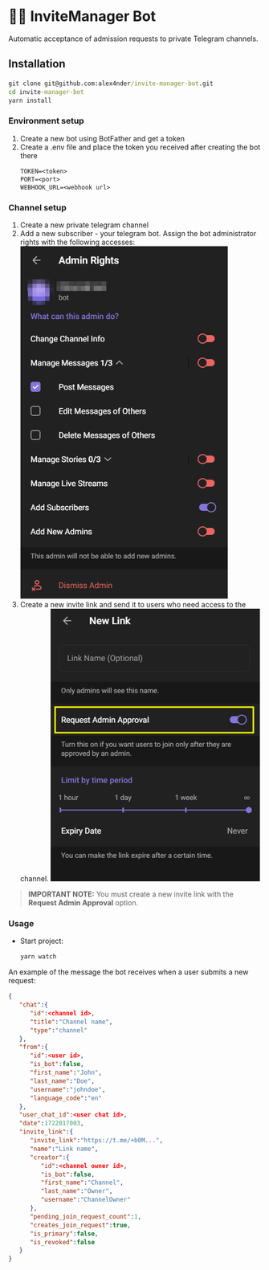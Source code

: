 # 🧑‍💻 InviteManager Bot

Automatic acceptance of admission requests to private Telegram channels.

## Installation
```cmd
git clone git@github.com:alex4nder/invite-manager-bot.git
cd invite-manager-bot
yarn install
```


### Environment setup
1. Create a new bot using BotFather and get a token
2. Create a .env file and place the token you received after creating the bot there
    ```
    TOKEN=<token>
    PORT=<port>
    WEBHOOK_URL=<webhook url>
    ```

### Channel setup
1. Create a new private telegram channel
2. Add a new subscriber - your telegram bot. Assign the bot administrator rights with the following accesses:
![alt text](img/image.png)
3. Create a new invite link and send it to users who need access to the channel.
![alt text](img/image-1.png)
> **IMPORTANT NOTE:** You must create a new invite link with the **Request Admin Approval** option.

### Usage

- Start project:
   ```cmd
   yarn watch
   ```

An example of the message the bot receives when a user submits a new request:
```JSON
{
   "chat":{
      "id":<channel id>,
      "title":"Channel name",
      "type":"channel"
   },
   "from":{
      "id":<user id>,
      "is_bot":false,
      "first_name":"John",
      "last_name":"Doe",
      "username":"johndoe",
      "language_code":"en"
   },
   "user_chat_id":<user chat id>,
   "date":1722017003,
   "invite_link":{
      "invite_link":"https://t.me/+b0M...",
      "name":"Link name",
      "creator":{
         "id":<channel owner id>,
         "is_bot":false,
         "first_name":"Channel",
         "last_name":"Owner",
         "username":"ChannelOwner"
      },
      "pending_join_request_count":1,
      "creates_join_request":true,
      "is_primary":false,
      "is_revoked":false
   }
}
```

